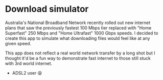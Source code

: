 # Download simulator

Australia's National Broadband Network recently rolled out new internet plans that saw the previously
fastest 100 Mbps tier replaced with "Home Superfast" 250 Mbps and "Home Ultrafast" 1000 Gbps speeds.
I decided to create this app to simulate what downloading files would feel like at any given speed.

This app does not reflect a real world network transfer by a long shot but I thought it'd be a fun
way to demonstrate fast internet to those still stuck with 3rd world internet.

- ADSL2 user 😫
